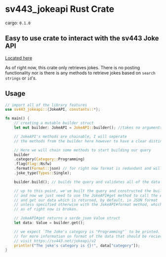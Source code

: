 # sv443_jokeapi Rust Crate

cargo: `0.1.0`

## Easy to use crate to interact with the sv443 Joke API
[Located here](https://sv443.net/jokeapi/v2)

As of right now, this crate only retrieves jokes. There is no posting functionality nor is there is any methods to retrieve jokes based on `search strings` or `id`'s.

## Usage
```rs
// import all of the library features
use sv443_jokeapi::{JokeAPI, constants::*};

fn main() {
    // creating a mutable builder struct
    let mut builder: JokeAPI = JokeAPI::builder(); //takes no arguments

    // JokeAPI's methods are chainable, I will seperate
    // the methods from the builder here however to have a clear distinction

    // Here we will chain some methods to start building our query
    builder
    .category(Category::Programming)
    .flag(Flag::Nsfw)
    .format(Format::json) // for right now format is redundant and will break things, will change soon however
    .joke_type(Types::Single);

    builder.build(); // builds the query and validates all of the data

    // up to this point, we've built the query and constructed the builder
    // and now we just need to use the JokeAPI#get method to call the API
    // and get our data which is returned, by default, in JSON format
    // unless specified otherwise with the JokeAPI#format method, which
    // as of right now is broken.

    // JokeAPI#get returns a serde_json Value struct
    let data: Value = builder.get();

    // we expect `The Joke's category is "Programming"` to be printed.
    // for more information on format of the data that should be recieved,
    // visit https://sv443.net/jokeapi/v2
    println!("The joke's category is {}!", data["category"]);
}
```